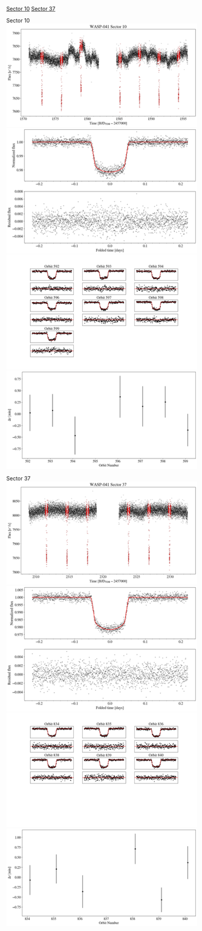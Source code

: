 [Sector 10](#sector10)
[Sector 37](#sector37)

<a name = "sector10"></a>
Sector 10
![alt text](/tt/WASP-041_Sector_10/WASP-041_Sector_10_a_TimeSeries.png)
![alt text](/tt/WASP-041_Sector_10/WASP-041_Sector_10_b_FoldedLightCurve.png)
![alt text](/tt/WASP-041_Sector_10/WASP-041_Sector_10_b_IndividualTransitsWithFit.png)
![alt text](/tt/WASP-041_Sector_10/WASP-041_Sector_10_c_TimingResiduals.png)

<a name = "sector37"></a>
Sector 37
![alt text](/tt/WASP-041_Sector_37/WASP-041_Sector_37_a_TimeSeries.png)
![alt text](/tt/WASP-041_Sector_37/WASP-041_Sector_37_b_FoldedLightCurve.png)
![alt text](/tt/WASP-041_Sector_37/WASP-041_Sector_37_b_IndividualTransitsWithFit.png)
![alt text](/tt/WASP-041_Sector_37/WASP-041_Sector_37_c_TimingResiduals.png)

